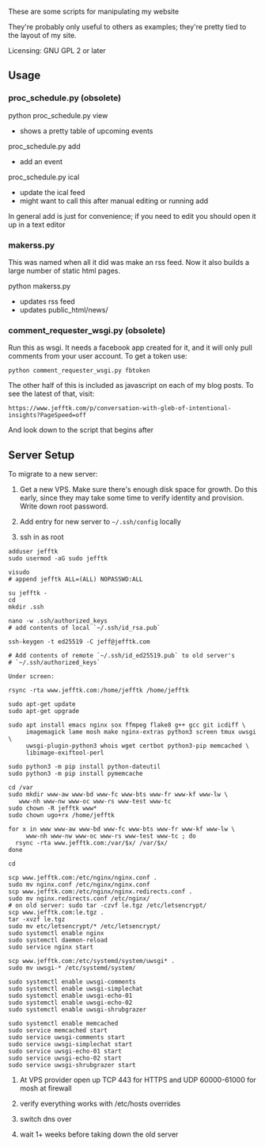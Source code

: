 These are some scripts for manipulating my website

They're probably only useful to others as examples; they're pretty
tied to the layout of my site.

Licensing: GNU GPL 2 or later

## Usage

### proc_schedule.py (obsolete)

python proc_schedule.py view
 - shows a pretty table of upcoming events

proc_schedule.py add
 - add an event

proc_schedule.py ical
 - update the ical feed
 - might want to call this after manual editing or running add

In general add is just for convenience; if you need to edit you should
open it up in a text editor

### makerss.py

This was named when all it did was make an rss feed.  Now it also
builds a large number of static html pages.

python makerss.py
 - updates rss feed
 - updates public_html/news/

### comment_requester_wsgi.py (obsolete)

Run this as wsgi.  It needs a facebook app created for it, and it will
only pull comments from your user account.  To get a token use:

    python comment_requester_wsgi.py fbtoken

The other half of this is included as javascript on each of my blog
posts.  To see the latest of that, visit:

    https://www.jefftk.com/p/conversation-with-gleb-of-intentional-insights?PageSpeed=off

And look down to the script that begins after <div id="comments">

## Server Setup

To migrate to a new server:

1. Get a new VPS.  Make sure there's enough disk space for growth.  Do
   this early, since they may take some time to verify identity and
   provision. Write down root password.

1. Add entry for new server to `~/.ssh/config` locally

1. ssh in as root

```
adduser jefftk
sudo usermod -aG sudo jefftk

visudo
# append jefftk ALL=(ALL) NOPASSWD:ALL

su jefftk -
cd
mkdir .ssh

nano -w .ssh/authorized_keys
# add contents of local `~/.ssh/id_rsa.pub`

ssh-keygen -t ed25519 -C jeff@jefftk.com

# Add contents of remote `~/.ssh/id_ed25519.pub` to old server's
# `~/.ssh/authorized_keys`

Under screen:

rsync -rta www.jefftk.com:/home/jefftk /home/jefftk

sudo apt-get update
sudo apt-get upgrade

sudo apt install emacs nginx sox ffmpeg flake8 g++ gcc git icdiff \
     imagemagick lame mosh make nginx-extras python3 screen tmux uwsgi \
     uwsgi-plugin-python3 whois wget certbot python3-pip memcached \
     libimage-exiftool-perl

sudo python3 -m pip install python-dateutil
sudo python3 -m pip install pymemcache

cd /var
sudo mkdir www-aw www-bd www-fc www-bts www-fr www-kf www-lw \
   www-nh www-nw www-oc www-rs www-test www-tc
sudo chown -R jefftk www*
sudo chown ugo+rx /home/jefftk

for x in www www-aw www-bd www-fc www-bts www-fr www-kf www-lw \
     www-nh www-nw www-oc www-rs www-test www-tc ; do
  rsync -rta www.jefftk.com:/var/$x/ /var/$x/
done

cd

scp www.jefftk.com:/etc/nginx/nginx.conf .
sudo mv nginx.conf /etc/nginx/nginx.conf
scp www.jefftk.com:/etc/nginx/nginx.redirects.conf .
sudo mv nginx.redirects.conf /etc/nginx/
# on old server: sudo tar -czvf le.tgz /etc/letsencrypt/
scp www.jefftk.com:le.tgz .
tar -xvzf le.tgz
sudo mv etc/letsencrypt/* /etc/letsencrypt/
sudo systemctl enable nginx
sudo systemctl daemon-reload
sudo service nginx start

scp www.jefftk.com:/etc/systemd/system/uwsgi* .
sudo mv uwsgi-* /etc/systemd/system/

sudo systemctl enable uwsgi-comments
sudo systemctl enable uwsgi-simplechat
sudo systemctl enable uwsgi-echo-01
sudo systemctl enable uwsgi-echo-02
sudo systemctl enable uwsgi-shrubgrazer

sudo systemctl enable memcached
sudo service memcached start
sudo service uwsgi-comments start
sudo service uwsgi-simplechat start
sudo service uwsgi-echo-01 start
sudo service uwsgi-echo-02 start
sudo service uwsgi-shrubgrazer start
```

1. At VPS provider open up TCP 443 for HTTPS and UDP 60000-61000 for
   mosh at firewall

1. verify everything works with /etc/hosts overrides

1. switch dns over

1. wait 1+ weeks before taking down the old server


